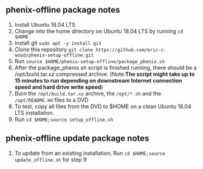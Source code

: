 ## phenix-offline package notes
1) Install Ubuntu 18.04 LTS
2) Change into the home directory on Ubuntu 18.04 LTS by running `cd $HOME`
3) Install git `sudo apt -y install git`
4) Clone this repository `git clone https://github.com/eric-c-wood/phenix-setup-offline.git`
5) Run `source $HOME/phenix-setup-offline/package_phenix.sh`
6) After the package_phenix.sh script is finished running, there should be a 
/opt/build.tar.xz compressed archive. (Note:**The script might take up to 15 minutes to run depending on downstream Internet connection speed and hard drive write speed**)
7) Burn the `/opt/build.tar.xz` archive, the `/opt/*.sh` and the `/opt/README.md` files to a DVD
8) To test, copy all files from the DVD to $HOME on a clean Ubuntu 18.04 LTS
installation.  
9) Run `cd $HOME;source setup_offline.sh`

## phenix-offline update package notes
1) To update from an existing installation, Run `cd $HOME;source update_offline.sh` for step 9
